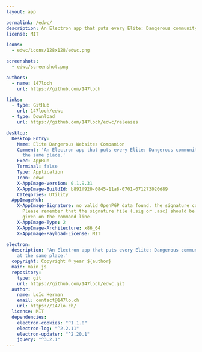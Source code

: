 ```yaml
---
layout: app

permalink: /edwc/
description: An Electron app that puts every Elite: Dangerous community websites at the same place.
license: MIT

icons:
  - edwc/icons/128x128/edwc.png

screenshots:
  - edwc/screenshot.png

authors:
  - name: 147loch
    url: https://github.com/147loch

links:
  - type: GitHub
    url: 147loch/edwc
  - type: Download
    url: https://github.com/147loch/edwc/releases

desktop:
  Desktop Entry:
    Name: Elite Dangerous Websites Companion
    Comment: 'An Electron app that puts every Elite: Dangerous community websites at
      the same place.'
    Exec: AppRun
    Terminal: false
    Type: Application
    Icon: edwc
    X-AppImage-Version: 0.1.9.31
    X-AppImage-BuildId: b891f920-0845-11a8-0701-071273020d89
    Categories: Utility
  AppImageHub:
    X-AppImage-Signature: no valid OpenPGP data found. the signature could not be verified.
      Please remember that the signature file (.sig or .asc) should be the first file
      given on the command line.
    X-AppImage-Type: 2
    X-AppImage-Architecture: x86_64
    X-AppImage-Payload-License: MIT

electron:
  description: 'An Electron app that puts every Elite: Dangerous community websites
    at the same place.'
  copyright: Copyright © year ${author}
  main: main.js
  repository:
    type: git
    url: https://github.com/147loch/edwc.git
  author:
    name: Loïc Herman
    email: contact@147lo.ch
    url: https://147lo.ch/
  license: MIT
  dependencies:
    electron-cookies: "^1.1.0"
    electron-log: "^2.2.11"
    electron-updater: "^2.20.1"
    jquery: "^3.2.1"
---
```

